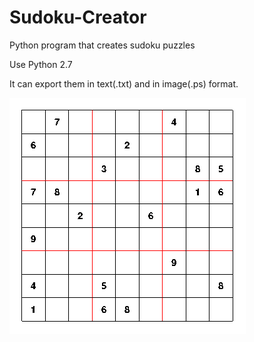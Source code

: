 # Sudoku-Creator
Python program that creates sudoku puzzles

Use Python 2.7

It can export them in text(.txt) and in image(.ps) format.

![alt tag](https://raw.githubusercontent.com/Godsend72/Sudoku-Creator/master/example.png)

